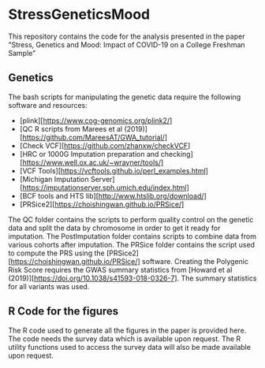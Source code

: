 # StressGeneticsMood
This repository contains the code for the analysis presented in the paper "Stress, Genetics and Mood: Impact of COVID-19 on a College Freshman Sample"

## Genetics
The bash scripts for manipulating the genetic data require the following software and resources:
* [plink][https://www.cog-genomics.org/plink2/]
* [QC R scripts from Marees et al (2019)][https://github.com/MareesAT/GWA_tutorial/]
* [Check VCF][https://github.com/zhanxw/checkVCF]
* [HRC or 1000G Imputation preparation and checking][https://www.well.ox.ac.uk/~wrayner/tools/]
* [VCF Tools][https://vcftools.github.io/perl_examples.html]
* [Michigan Imputation Server][https://imputationserver.sph.umich.edu/index.html]
* [BCF tools and HTS lib][http://www.htslib.org/download/]
* [PRSice2][https://choishingwan.github.io/PRSice/]

The QC folder contains the scripts to perform quality control on the genetic data and split the data by chromosome in order to get it ready for imputation.
The PostImputation folder contains scripts to combine data from various cohorts after imputation.
The PRSice folder contains the script used to compute the PRS using the [PRSice2][https://choishingwan.github.io/PRSice/] software.
Creating the Polygenic Risk Score requires the GWAS summary statistics from [Howard et al (2019)][https://doi.org/10.1038/s41593-018-0326-7]. The summary statistics for all variants was used.

## R Code for the figures
The R code used to generate all the figures in the paper is provided here. The code needs the survey data which is available upon request. The R utility functions used to access the survey data will also be made available upon request.

